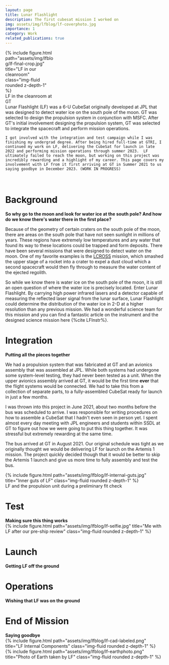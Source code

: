 ```yaml
---
layout: page
title: Lunar Flashlight
description: The first cubesat mission I worked on
img: assets/img/lfblog/lf-coverphoto.jpg
importance: 1
category: Work
related_publications: true
---
```


<div class="wrapped float-left" style="width:30%">
              {% include figure.html path="assets/img/lfblog/lf-final-crop.jpg" title="LF in our cleanroom" class="img-fluid rounded z-depth-1" %}
              <div class = "closecaption">
              LF in the cleanroom at GT
              </div>
</div>
<div class = "clearfix">
    Lunar Flashlight (LF) was a 6-U CubeSat originally developed at JPL that was designed to detect water ice on the south pole of the moon. GT was selected to design the propulsion system in conjunction with MSFC. After GT's initial involvement designing the propulsion system, GT was selected to integrate the spacecraft and perform mission operations.  
    
    I got involved with the integration and test campaign while I was finishing my undergrad degree. After being hired full-time at GTRI, I continued my work on LF, delivering the CubeSat for launch in late 2022 and performing mission operations through summer 2023.  LF ultimately failed to reach the moon, but working on this project was incredibly rewarding and a highlight of my career. This page covers my involvement with LF from it first arriving at GT in Summer 2021 to us saying goodbye in December 2023. (WORK IN PROGRESS)
 </div>

<div class ="row" style="height:20px">
</div>
<h1> Background </h1>


<b>So why go to the moon and look for water ice at the south pole? And how do we know there's water there in the first place?</b>

Because of the geometry of certain craters on the south pole of the moon, there are areas on the south pole that have not seen sunlight in millions of years. These regions have extremely low temperatures and any water that found its way to these locations could be trapped and form deposits. There have been several missions that were designed to detect water on the moon. One of my favorite examples is the [LCROSS](https://en.wikipedia.org/wiki/LCROSS) mission, which smashed the upper stage of a rocket into a crater to expel a dust cloud which a second spacecraft would then fly through to measure the water content of the ejected regolith.

So while we know there is water ice on the south pole of the moon, it is still an open question of where the water ice is precisely located. Enter Lunar Flashlight. By carrying high power infrared lasers and a detector capable of measuring the reflected laser signal from the lunar surface, Lunar Flashlight could determine the distribution of the water ice in 2-D at a higher resolution than any previous mission. We had a wonderful science team for this mission and you can find a fantastic article on the instrument and the designed science mission here 
{%cite LFInstr%}.


<h1> Integration </h1>
<b>Putting all the pieces together</b>

We had a propulsion system that was fabricated at GT and an avionics assembly that was assembled at JPL. While both systems had undergone some system-level testing, they had never been tested as a unit. When the upper avionics assembly arrived at GT, it would be the first time **ever** that the flight systems would be connected. We had to take this from a collection of separate parts, to a fully-assembled CubeSat ready for launch in just a few months.

I was thrown into this project in June 2021, about two months before the bus was scheduled to arrive. I was responsible for writing procedures on how to assemble a CubeSat that I hadn't even seen in person yet. I spent almost every day meeting with JPL engineers and students within SSDL at GT to figure out how we were going to put this thing together. It was stressful but extremely rewarding at the same time.

The bus arrived at GT in August 2021. Our original schedule was tight as we originally thought we would be delivering LF for launch on the Artemis 1 mission. The project quickly decided though that it would be better to skip the Artemis 1 launch and give us more time to fully assembly and test the bus.

<div class="row">
    <div class="col-sm">
        {% include figure.html path="assets/img/lfblog/lf-internal-guts.jpg" title="Inner guts of LF" class="img-fluid rounded z-depth-1" %}
    </div>

</div>
<div class="caption">
    LF and the propulsion unit during a preliminary fit check
</div>


<h1> Test</h1>
<b>Making sure this thing works</b>
<div class="row">
    <div class="col-sm">
        {% include figure.html path="assets/img/lfblog/lf-selfie.jpg" title="Me with LF after our pre-ship review" class="img-fluid rounded z-depth-1" %}
    </div>
</div>
<h1> Launch</h1>
<b>Getting LF off the ground</b>

<h1> Operations </h1>
<b>Wishing that LF was on the ground</b>

<h1> End of Mission</h1>
<b>Saying goodbye</b>
<!--Check this https://codepen.io/jpI/pen/QQwqWK?editors=1100-->
<div class="row">
    <div class="col-sm">
        {% include figure.html path="assets/img/lfblog/lf-cad-labeled.png" title="LF Internal Components" class="img-fluid rounded z-depth-1" %}
    </div>
</div>

<div class="row">
    <div class="col-sm">
        {% include figure.html path="assets/img/lfblog/lf-earthphoto.png" title="Photo of Earth taken by LF" class="img-fluid rounded z-depth-1" %}
    </div>
</div>



